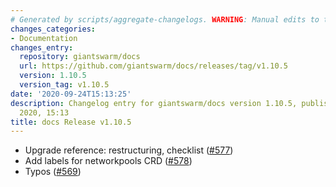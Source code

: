 ```yaml
---
# Generated by scripts/aggregate-changelogs. WARNING: Manual edits to this files will be overwritten.
changes_categories:
- Documentation
changes_entry:
  repository: giantswarm/docs
  url: https://github.com/giantswarm/docs/releases/tag/v1.10.5
  version: 1.10.5
  version_tag: v1.10.5
date: '2020-09-24T15:13:25'
description: Changelog entry for giantswarm/docs version 1.10.5, published on 24 September
  2020, 15:13
title: docs Release v1.10.5
---
```


- Upgrade reference: restructuring, checklist ([#577](https://github.com/giantswarm/docs/pull/577))
- Add labels for networkpools CRD ([#578](https://github.com/giantswarm/docs/pull/578))
- Typos ([#569](https://github.com/giantswarm/docs/pull/569))
